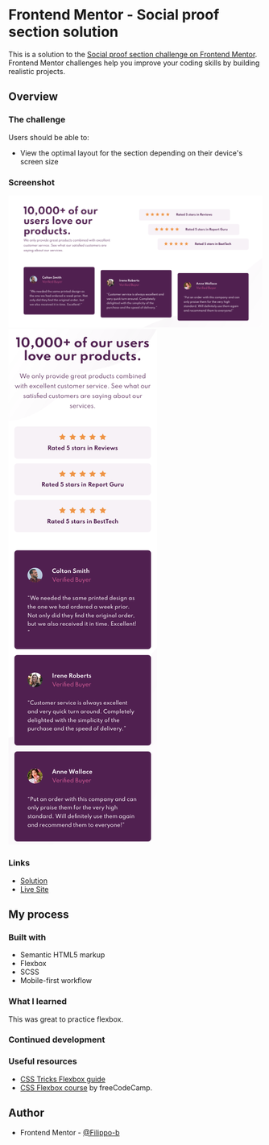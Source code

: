 # Frontend Mentor - Social proof section solution

This is a solution to the [Social proof section challenge on Frontend Mentor](https://www.frontendmentor.io/challenges/social-proof-section-6e0qTv_bA). Frontend Mentor challenges help you improve your coding skills by building realistic projects.

## Overview

### The challenge

Users should be able to:

- View the optimal layout for the section depending on their device's screen size

### Screenshot

![](images/screenshot-desktop.png)
![](images/screenshot-mobile.png)

### Links

- [Solution](https://www.frontendmentor.io/solutions/social-proof-section-with-scss-and-flexbox-XtlA8kxUz)
- [Live Site](https://filippo-b.github.io/social-proof-section/)

## My process

### Built with

- Semantic HTML5 markup
- Flexbox
- SCSS
- Mobile-first workflow

### What I learned

This was great to practice flexbox.

### Continued development

### Useful resources

- [CSS Tricks Flexbox guide](https://css-tricks.com/snippets/css/a-guide-to-flexbox/)
- [CSS Flexbox course](https://www.youtube.com/watch?v=-Wlt8NRtOpo&t=2237s) by freeCodeCamp.

## Author

- Frontend Mentor - [@Filippo-b](https://www.frontendmentor.io/profile/Filippo-b)
